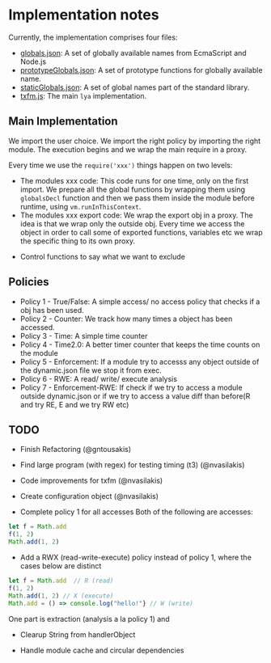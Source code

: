 # Implementation notes

Currently, the implementation comprises four files:

* [globals.json](./globals.json): A set of globally available names from EcmaScript and Node.js
* [prototypeGlobals.json](./prototypeGlobals.json): A set of prototype functions for globally available name.
* [staticGlobals.json](./staticGlobals.json): A set of global names part of the standard library.
* [txfm.js](./txfm.js): The main `lya` implementation.

## Main Implementation

We import the user choice. We import the right policy by importing the right module.
The execution begins and we wrap the main require in a proxy.

Every time we use the `require('xxx')` things happen on two levels: 

* The modules xxx code: This code runs for one time, only on the first import. 
We prepare all the global functions by wrapping them using `globalsDecl` function and 
then we pass them inside the module before runtime, using `vm.runInThisContext`.  
* The modules xxx export code: We wrap the export obj in a proxy. The idea is that we wrap
only the outside obj. Every time we access the object in order to call some of exported functions,
variables etc we wrap the specific thing to its own proxy.  

+ Control functions to say what we want to exclude

## Policies

* Policy 1 - True/False: A simple access/ no access policy that checks if a obj has been used.
* Policy 2 - Counter: We track how many times a object has been accessed.
* Policy 3 - Time: A simple time counter 
* Policy 4 - Time2.0: A better timer counter that keeps the time counts on the module
* Policy 5 - Enforcement: If a module try to accesss any object outside of the dynamic.json file we
stop it from exec.
* Policy 6 - RWE: A read/ write/ execute analysis
* Policy 7 - Enforcement-RWE: If check if we try to access a module outside dynamic.json or if we try
to access a value diff than before(R and try RE, E and we try RW etc)

## TODO

* Finish Refactoring (@gntousakis)

* Find large program (with regex) for testing timing (t3) (@nvasilakis)

* Code improvements for txfm (@nvasilakis)

* Create configuration object (@nvasilakis)

* Complete policy 1 for all accesses
Both of the following are accesses:

```JavaScript
let f = Math.add 
f(1, 2)
Math.add(1, 2)
  ```

* Add a RWX (read-write-execute) policy instead of policy 1, where the cases below are distinct
```JavaScript
let f = Math.add  // R (read)
f(1, 2)
Math.add(1, 2) // X (execute)
Math.add = () => console.log("hello!"} // W (write)
```
One part is extraction (analysis a la policy 1) and 

* Clearup String from handlerObject

* Handle module cache and circular dependencies
